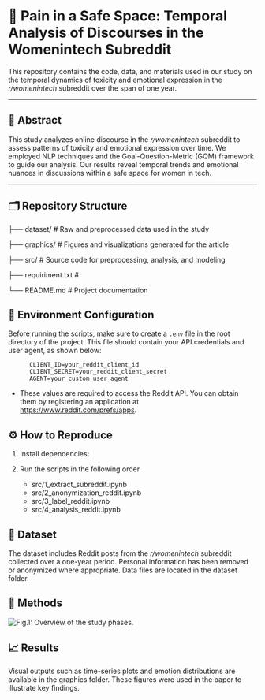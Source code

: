 # 💬 **Pain in a Safe Space: Temporal Analysis of Discourses in the Womenintech Subreddit**

This repository contains the code, data, and materials used in our study on the temporal dynamics of toxicity and emotional expression in the *r/womenintech* subreddit over the span of one year.

---

## 📄 Abstract

This study analyzes online discourse in the *r/womenintech* subreddit to assess patterns of toxicity and emotional expression over time. We employed NLP techniques and the Goal-Question-Metric (GQM) framework to guide our analysis. Our results reveal temporal trends and emotional nuances in discussions within a safe space for women in tech.

---

## 🗂️ Repository Structure
├── dataset/ # Raw and preprocessed data used in the study

├── graphics/ # Figures and visualizations generated for the article

├── src/ # Source code for preprocessing, analysis, and modeling

├── requiriment.txt #

└── README.md # Project documentation

## 🔐 Environment Configuration

Before running the scripts, make sure to create a `.env` file in the root directory of the project. This file should contain your API credentials and user agent, as shown below:

  ```env
        CLIENT_ID=your_reddit_client_id
        CLIENT_SECRET=your_reddit_client_secret
        AGENT=your_custom_user_agent
````
 * These values are required to access the Reddit API. You can obtain them by registering an application at https://www.reddit.com/prefs/apps.

## ⚙️ How to Reproduce
  1. Install dependencies:
     
  3. Run the scripts in the following order
     * src/1_extract_subreddit.ipynb
     * src/2_anonymization_reddit.ipynb
     * src/3_label_reddit.ipynb
     * src/4_analysis_reddit.ipynb

##  💾 Dataset
The dataset includes Reddit posts from the *r/womenintech* subreddit collected over a one-year period. Personal information has been removed or anonymized where appropriate. Data files are located in the dataset folder.

## 🧪 Methods

  ![Fig.1: Overview of the study phases.](graphics/metologiaOK_v5.png)

## 📈 Results
Visual outputs such as time-series plots and emotion distributions are available in the graphics folder. These figures were used in the paper to illustrate key findings.
